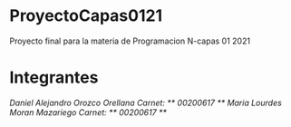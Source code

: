 # ProyectoCapas0121
Proyecto final para la materia de Programacion N-capas 01 2021
# Integrantes
_Daniel Alejandro Orozco Orellana Carnet: ** 00200617 **_
_Maria Lourdes Moran Mazariego    Carnet: ** 00200617 **_
